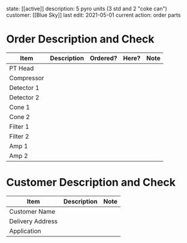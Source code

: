 state: [[active]]
description: 5 pyro units (3 std and 2 "coke can")          
customer: [[Blue Sky]] 
last edit: 2021-05-01
current action: order parts

# Order Description and Check

| Item       | Description | Ordered? | Here? | Note |
| ---------- | ----------- | -------- | ----- | ---- |
| PT Head    |             |          |       |      |
| Compressor |             |          |       |      |
| Detector 1 |             |          |       |      |
| Detector 2 |             |          |       |      |
| Cone 1     |             |          |       |      |
| Cone 2     |             |          |       |      |
| Filter 1   |             |          |       |      |
| Filter 2   |             |          |       |      |
| Amp 1      |             |          |       |      |
| Amp 2      |             |          |       |      |

# Customer Description and Check

| Item             | Description | Note |
| ---------------- | ----------- | ---- |
| Customer Name    |             |      |
| Delivery Address |             |      |
| Application      |             |      |
